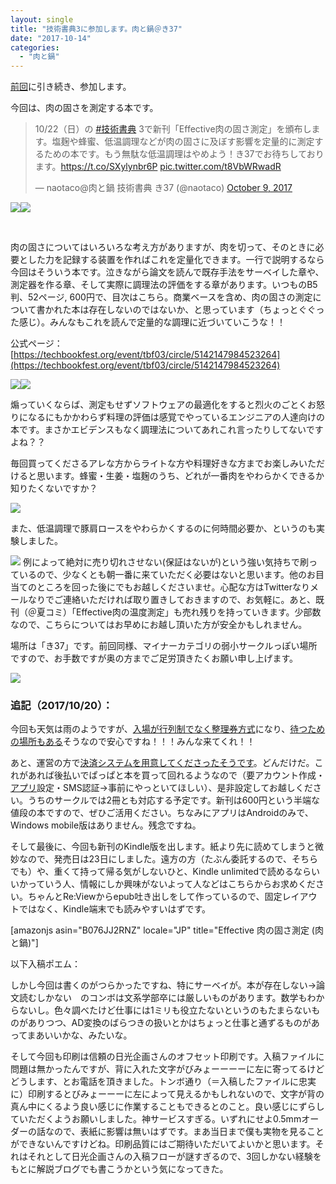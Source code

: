 ```yaml
---
layout: single
title: "技術書典3に参加します。肉と鍋＠き37"
date: "2017-10-14"
categories: 
  - "肉と鍋"
---
```


[前回](https://blog.naotaco.com/archives/1443)に引き続き、参加します。

今回は、肉の固さを測定する本です。

<blockquote class="twitter-tweet" data-lang="en"><p dir="ltr" lang="ja">10/22（日）の <a href="https://twitter.com/hashtag/%E6%8A%80%E8%A1%93%E6%9B%B8%E5%85%B8?src=hash&amp;ref_src=twsrc%5Etfw">#技術書典</a> 3で新刊「Effective肉の固さ測定」を頒布します。塩麹や蜂蜜、低温調理などが肉の固さに及ぼす影響を定量的に測定するための本です。もう無駄な低温調理はやめよう！き37でお待ちしております。<a href="https://t.co/SXylynbr6P">https://t.co/SXylynbr6P</a> <a href="https://t.co/t8VbWRwadR">pic.twitter.com/t8VbWRwadR</a></p>— naotaco@肉と鍋 技術書典 き37 (@naotaco) <a href="https://twitter.com/naotaco/status/917401328762023937?ref_src=twsrc%5Etfw">October 9, 2017</a></blockquote>

<script async src="//platform.twitter.com/widgets.js" charset="utf-8"></script>

[![](https://blog.naotaco.com/assets/images/posts/2017/10/cover_tbf3.jpg)](https://blog.naotaco.com/assets/images/posts/2017/10/cover_tbf3.jpg)[![](https://blog.naotaco.com/assets/images/posts/2017/10/circle_cut_tbf3.jpg)](https://blog.naotaco.com/assets/images/posts/2017/10/circle_cut_tbf3.jpg)

 

肉の固さについてはいろいろな考え方がありますが、肉を切って、そのときに必要とした力を記録する装置を作ればこれを定量化できます。一行で説明するなら今回はそういう本です。泣きながら論文を読んで既存手法をサーベイした章や、測定器を作る章、そして実際に調理法の評価をする章があります。いつものB5判、52ページ, 600円で、目次はこちら。商業ベースを含め、肉の固さの測定について書かれた本は存在しないのではないか、と思っています（ちょっとぐぐった感じ）。みんなもこれを読んで定量的な調理に近づいていこうな！！

公式ページ：[https://techbookfest.org/event/tbf03/circle/5142147984523264](https://techbookfest.org/event/tbf03/circle/5142147984523264)

[![](https://blog.naotaco.com/assets/images/posts/2017/10/toc_01.png)](https://blog.naotaco.com/assets/images/posts/2017/10/toc_01.png)[![](https://blog.naotaco.com/assets/images/posts/2017/10/toc_02.png)](https://blog.naotaco.com/assets/images/posts/2017/10/toc_02.png)

煽っていくならば、測定もせずソフトウェアの最適化をすると烈火のごとくお怒りになるにもかかわらず料理の評価は感覚でやっているエンジニアの人達向けの本です。まさかエビデンスもなく調理法についてあれこれ言ったりしてないですよね？？

毎回買ってくださるアレな方からライトな方や料理好きな方までお楽しみいただけると思います。蜂蜜・生姜・塩麹のうち、どれが一番肉をやわらかくできるか知りたくないですか？

![](https://blog.naotaco.com/assets/images/posts/2017/10/ScreenClip.png)

また、低温調理で豚肩ロースをやわらかくするのに何時間必要か、というのも実験しました。

![](https://blog.naotaco.com/assets/images/posts/2017/10/ScreenClip-1.png) 例によって絶対に売り切れさせない(保証はないが)という強い気持ちで刷っているので、少なくとも朝一番に来ていただく必要はないと思います。他のお目当てのところを回った後にでもお越しくださいませ。心配な方はTwitterなりメールなりでご連絡いただければ取り置きしておきますので、お気軽に。あと、既刊（＠夏コミ）「Effective肉の温度測定」も売れ残りを持っていきます。少部数なので、こちらについてはお早めにお越し頂いた方が安全かもしれません。

場所は「き37」です。前回同様、マイナーカテゴリの弱小サークルっぽい場所ですので、お手数ですが奥の方までご足労頂きたくお願い申し上げます。

[![](https://blog.naotaco.com/assets/images/posts/2017/10/tbf3_map.png)](https://blog.naotaco.com/assets/images/posts/2017/10/tbf3_map.png)

### 追記（2017/10/20）：

今回も天気は雨のようですが、[入場が行列制でなく整理券方式](https://blog.techbookfest.org/2017/10/18/break-room/)になり、[待つための場所もある](https://blog.techbookfest.org/2017/10/18/break-room/)そうなので安心ですね！！！みんな来てくれ！！

あと、運営の方で[決済システムを用意してくださったそうです](https://blog.techbookfest.org/2017/10/18/payment/)。どんだけだ。これがあれば後払いでぱっぱと本を買って回れるようなので（要アカウント作成・[アプリ](https://play.google.com/store/apps/details?id=org.techbookfest)設定・SMS認証→事前にやっといてほしい）、是非設定してお越しください。うちのサークルでは2冊とも対応する予定です。新刊は600円という半端な値段の本ですので、ぜひご活用ください。ちなみにアプリはAndroidのみで、Windows mobile版はありません。残念ですね。

そして最後に、今回も新刊のKindle版を出します。紙より先に読めてしまうと微妙なので、発売日は23日にしました。遠方の方（たぶん委託するので、そちらでも）や、重くて持って帰る気がしないひと、Kindle unlimitedで読めるならいいかっていう人、情報にしか興味がないよって人などはこちらからお求めください。ちゃんとRe:Viewからepub吐き出しをして作っているので、固定レイアウトではなく、Kindle端末でも読みやすいはずです。

\[amazonjs asin="B076JJ2RNZ" locale="JP" title="Effective 肉の固さ測定 (肉と鍋)"\]

以下入稿ポエム：

しかし今回は書くのがつらかったですね、特にサーベイが。本が存在しない→論文読むしかない　のコンボは文系学部卒には厳しいものがあります。数学もわからないし。色々調べたけど仕事には1ミリも役立たないというのもたまらないものがありつつ、AD変換のばらつきの扱いとかはちょっと仕事と通ずるものがあってまあいいかな、みたいな。

そして今回も印刷は信頼の日光企画さんのオフセット印刷です。入稿ファイルに問題は無かったんですが、背に入れた文字がびみょーーーーに左に寄ってるけどどうします、とお電話を頂きました。トンボ通り（＝入稿したファイルに忠実に）印刷するとびみょーーーに左によって見えるかもしれないので、文字が背の真ん中にくるよう良い感じに作業することもできるとのこと。良い感じにずらしていただくようお願いしました。神サービスすぎる。いずれにせよ0.5mmオーダーの話なので、表紙に影響は無いはずです。まあ当日まで僕も実物を見ることができないんですけどね。印刷品質にはご期待いただいてよいかと思います。それはそれとして日光企画さんの入稿フローが謎すぎるので、3回しかない経験をもとに解説ブログでも書こうかという気になってきた。
